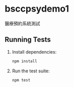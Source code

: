 # bsccpsydemo1
醫療預約系統測試

## Running Tests

1. Install dependencies:
    ```bash
    npm install
    ```

2. Run the test suite:
    ```bash
    npm test
    ```

